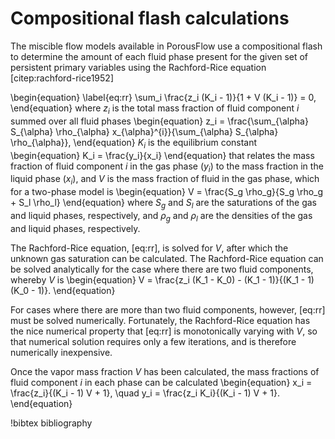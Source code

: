 # Compositional flash calculations

The miscible flow models available in PorousFlow use a compositional flash to
determine the amount of each fluid phase present for the given set of persistent
primary variables using the Rachford-Rice equation [citep:rachford-rice1952]

\begin{equation}
\label{eq:rr}
\sum_i \frac{z_i (K_i - 1)}{1 + V (K_i - 1)} = 0,
\end{equation}
where $z_i$ is the total mass fraction of fluid component $i$ summed over all fluid
phases
\begin{equation}
z_i = \frac{\sum_{\alpha} S_{\alpha} \rho_{\alpha} x_{\alpha}^{i}}{\sum_{\alpha} S_{\alpha} \rho_{\alpha}},
\end{equation}
$K_i$ is the equilibrium constant
\begin{equation}
K_i = \frac{y_i}{x_i}
\end{equation}
that relates the mass fraction of fluid component $i$ in the gas phase ($y_i$) to the mass
fraction in the liquid phase ($x_i$), and $V$ is the mass fraction of fluid in the gas
phase, which for a two-phase model is
\begin{equation}
V = \frac{S_g \rho_g}{S_g \rho_g + S_l \rho_l}
\end{equation}
where $S_g$ and $S_l$ are the saturations of the gas and liquid phases, respectively, and
$\rho_g$ and $\rho_l$ are the densities of the gas and liquid phases, respectively.

The Rachford-Rice equation, [eq:rr], is solved for $V$, after which the unknown
gas saturation can be calculated. The Rachford-Rice equation can be solved analytically for
the case where there are two fluid components, whereby $V$ is
\begin{equation}
V = \frac{z_i (K_1 - K_0) - (K_1 - 1)}{(K_1 - 1)(K_0 - 1)}.
\end{equation}

For cases where there are more than two fluid components, however, [eq:rr] must be solved numerically. Fortunately, the Rachford-Rice equation has the nice numerical property
that [eq:rr] is monotonically varying with $V$, so that numerical solution requires
only a few iterations, and is therefore numerically inexpensive.

Once the vapor mass fraction $V$ has been calculated, the mass fractions of fluid
component $i$ in each phase can be calculated
\begin{equation}
x_i = \frac{z_i}{(K_i - 1) V + 1}, \quad y_i = \frac{z_i K_i}{(K_i - 1) V + 1}.
\end{equation}


!bibtex bibliography
